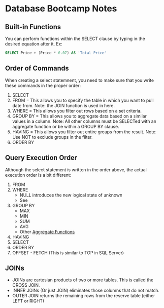# Database Bootcamp Notes

## Built-in Functions
You can perform functions within the SELECT clause by typing in the desired equation after it.
Ex:
```sql
SELECT Price + (Price * 0.07) AS 'Total Price'
```

## Order of Commands
When creating a select statemnent, you need to make sure that you write these commands in the proper order:
1. SELECT
2. FROM = This allows you to specify the table in which you want to pull date from.
    Note: the JOIN function is used in here.
3. WHERE = This allows you filter out rows based on a set criteria.
4. GROUP BY = This allows you to aggregate data based on a similar values in a column.
    Note: All other columns must be SELECTed with an aggregate function or be within a GROUP BY clause.
5. HAVING = This allows you filter out entire groups from the result.
	Note: Use NOT to exclude groups in the filter.
6. ORDER BY


## Query Execution Order
Although the select statement is written in the order above, the actual execution order is a bit different:
1. FROM
2. WHERE
	- NULL introduces the new logical state of unknown
	- See 
3. GROUP BY
	- MAX
	- MIN
	- SUM
	- AVG
	- Other [Aggregate Functions](https://docs.microsoft.com/en-us/sql/t-sql/functions/aggregate-functions-transact-sql)
4. HAVING
5. SELECT
6. ORDER BY
7. OFFSET - FETCH (This is similar to TOP in SQL Server)



## JOINs
- JOINs are cartesian products of two or more tables. This is called the CROSS JOIN.
- INNER JOINs (Or just JOIN) eliminates those columns that do not match.
- OUTER JOIN returns the remaining rows from the reserve table (either LEFT or RIGHT)